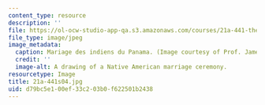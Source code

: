```yaml
---
content_type: resource
description: ''
file: https://ol-ocw-studio-app-qa.s3.amazonaws.com/courses/21a-441-the-conquest-of-america-spring-2004/d79bc5e100ef33c203b0f622501b2438_21a-441s04.jpg
file_type: image/jpeg
image_metadata:
  caption: Mariage des indiens du Panama. (Image courtesy of Prof. James Howe.)
  credit: ''
  image-alt: A drawing of a Native American marriage ceremony.
resourcetype: Image
title: 21a-441s04.jpg
uid: d79bc5e1-00ef-33c2-03b0-f622501b2438
---
```

